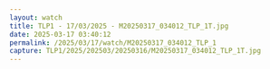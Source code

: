 ```yaml
---
layout: watch
title: TLP1 - 17/03/2025 - M20250317_034012_TLP_1T.jpg
date: 2025-03-17 03:40:12
permalink: /2025/03/17/watch/M20250317_034012_TLP_1
capture: TLP1/2025/202503/20250316/M20250317_034012_TLP_1T.jpg
---
```


